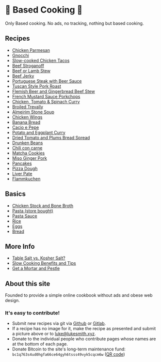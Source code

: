 # 🍳 Based Cooking 🍲

Only Based cooking. No ads, no tracking, nothing but based cooking.

## Recipes

- [Chicken Parmesan](chicken-parmesan.html)
- [Gnocchi](gnocchi.html)
- [Slow-cooked Chicken Tacos](chicken-tacos.html)
- [Beef Stroganoff](stroganoff.html)
- [Beef or Lamb Stew](beef-stew.html)
- [Beef Jerky](beef-jerky.html)
- [Portuguese Steak with Beer Sauce](portuguese-steak-with-beer-sauce.html)
- [Tuscan Style Pork Roast](tuscan-style-pork-roast.html)
- [Flemish Beer and Gingerbread Beef Stew](carbonade.html)
- [French Mustard Sauce Porkchops](french-mustard-sauce-porkchops.html)
- [Chicken, Tomato & Spinach Curry](chicken-tomato-spinach-curry.html)
- [Broiled Trevally](broiled-trevally.html)
- [Almeirim Stone Soup](almeirim-stone-soup.html)
- [Chicken Wings](chicken-wings.html)
- [Banana Bread](banana-bread.html)
- [Cacio e Pepe](cacio-e-pepe.html)
- [Potato and Eggplant Curry](potato-and-eggplant-curry.html)
- [Dried Tomato and Plums Bread Spread](dried-tomato-plum-spread.html)
- [Drunken Beans](drunken-beans.html)
- [Chili con carne](chili-con-carne.html)
- [Matcha Cookies](matcha-cookies.html)
- [Miso Ginger Pork](miso-ginger-pork.html)
- [Pancakes](pancake.html)
- [Pizza Dough](pizza-dough.html)
- [Liver Pate](liverpate.html)
- [Flammkuchen](flammkuchen.html)

## Basics

- [Chicken Stock and Bone Broth](chicken-stock-bone-broth.html)
- [Pasta (store bought)](pasta.html)
- [Pasta Sauce](pasta-sauce.html)
- [Rice](rice.html)
- [Eggs](eggs.html)
- [Bread](bread.html)

## More Info

- [Table Salt vs. Kosher Salt?](salt.html)
- [Slow Cooking Benefits and Tips](slow-cooking-tips.html)
- [Get a Mortar and Pestle](mortar-and-pestle.html)

## About this site

Founded to provide a simple online cookbook without ads and obese web design.

### It's easy to contribute!

- Submit new recipes via git via [Github](https://github.com/lukesmithxyz/based.cooking) or [Gitlab](https://gitlab.com/lukesmithxyz/based.cooking).
- If a recipe has no image for it, make the recipe as presented and submit a picture above or to [luke@lukesmith.xyz](mailto:luke@lukesmith.xyz).
- Donate to the individual people who contribute pages whose names are at the bottom of each page.
- Donate Bitcoin to the site's long-term maintenance fund: `bc1q763s4ud0hgfa66ce64gyh6tsss49vyk5cqcm6w` ([QR code](pix/bitcoin-based-cooking.webp))
